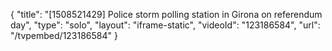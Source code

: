 {
    "title": "[1508521429] Police storm polling station in Girona on referendum day",
    "type": "solo",
    "layout": "iframe-static",
    "videoId": "123186584",
    "url": "\/tvpembed\/123186584"
}